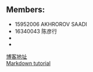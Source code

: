 ## Members:  
- 15952006 AKHROROV SAADI    
- 16340043 陈彦行    
-  
-       
  

[博客地址](https://raider2107.github.io/AlphaTeam/)  
[Markdown tutorial](https://markdowntutorial.com/)    